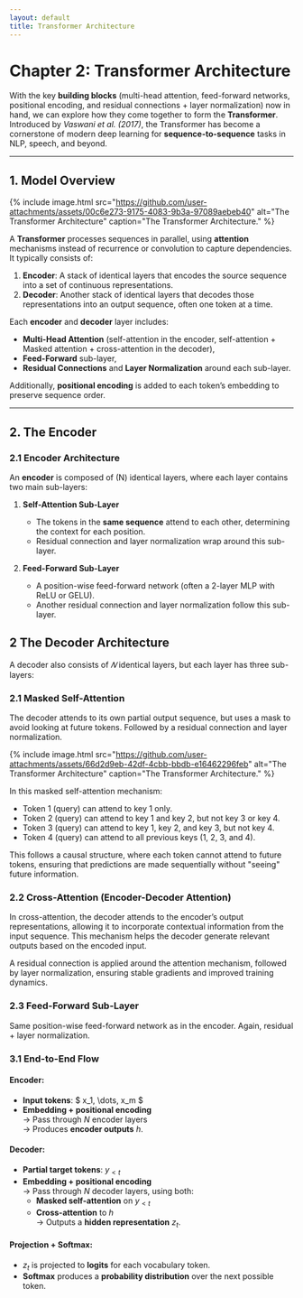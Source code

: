 ```yaml
---
layout: default
title: Transformer Architecture
---
```


# Chapter 2: Transformer Architecture

With the key **building blocks** (multi-head attention, feed-forward networks, positional encoding, and residual connections + layer normalization) now in hand, we can explore how they come together to form the **Transformer**. Introduced by *Vaswani et al. (2017)*, the Transformer has become a cornerstone of modern deep learning for **sequence-to-sequence** tasks in NLP, speech, and beyond.

---

## 1. Model Overview

{% include image.html src="https://github.com/user-attachments/assets/00c6e273-9175-4083-9b3a-97089aebeb40" alt="The Transformer Architecture" caption="The Transformer Architecture." %}

A **Transformer** processes sequences in parallel, using **attention** mechanisms instead of recurrence or convolution to capture dependencies. It typically consists of:

1. **Encoder**: A stack of identical layers that encodes the source sequence into a set of continuous representations.  
2. **Decoder**: Another stack of identical layers that decodes those representations into an output sequence, often one token at a time.

Each **encoder** and **decoder** layer includes:
- **Multi-Head Attention** (self-attention in the encoder, self-attention + Masked attention + cross-attention in the decoder),
- **Feed-Forward** sub-layer,
- **Residual Connections** and **Layer Normalization** around each sub-layer.

Additionally, **positional encoding** is added to each token’s embedding to preserve sequence order.




---

## 2. The Encoder

### 2.1 Encoder Architecture

An **encoder** is composed of \(N\) identical layers, where each layer contains two main sub-layers:

1. **Self-Attention Sub-Layer**  
   - The tokens in the **same sequence** attend to each other, determining the context for each position.  
   - Residual connection and layer normalization wrap around this sub-layer.

2. **Feed-Forward Sub-Layer**  
   - A position-wise feed-forward network (often a 2-layer MLP with ReLU or GELU).  
   - Another residual connection and layer normalization follow this sub-layer.

## 2 The Decoder Architecture
A decoder also consists of $𝑁$ identical layers, but each layer has three sub-layers:

### 2.1 Masked Self-Attention
The decoder attends to its own partial output sequence, but uses a mask to avoid looking at future tokens.
Followed by a residual connection and layer normalization.

{% include image.html src="https://github.com/user-attachments/assets/66d2d9eb-42df-4cbb-bbdb-e16462296feb" alt="The Transformer Architecture" caption="The Transformer Architecture." %}

In this masked self-attention mechanism:

- Token 1 (query) can attend to key 1 only.
- Token 2 (query) can attend to key 1 and key 2, but not key 3 or key 4.
- Token 3 (query) can attend to key 1, key 2, and key 3, but not key 4.
- Token 4 (query) can attend to all previous keys (1, 2, 3, and 4).
  
This follows a causal structure, where each token cannot attend to future tokens, ensuring that predictions are made sequentially without "seeing" future information.



### 2.2 Cross-Attention (Encoder-Decoder Attention)

In cross-attention, the decoder attends to the encoder’s output representations, allowing it to incorporate contextual information from the input sequence. This mechanism helps the decoder generate relevant outputs based on the encoded input.

A residual connection is applied around the attention mechanism, followed by layer normalization, ensuring stable gradients and improved training dynamics.

### 2.3 Feed-Forward Sub-Layer

Same position-wise feed-forward network as in the encoder. Again, residual + layer normalization.

### 3.1 End-to-End Flow

#### **Encoder:**
- **Input tokens**: $ x_1, \dots, x_m $
- **Embedding + positional encoding**  
  → Pass through $N$  encoder layers  
  → Produces **encoder outputs** $h$.

#### **Decoder:**
- **Partial target tokens**: $y_{<t}$
- **Embedding + positional encoding**  
  → Pass through $N$ decoder layers, using both:  
  - **Masked self-attention** on  $y_{<t}$ 
  - **Cross-attention** to $h$  
  → Outputs a **hidden representation** $z_t$.

#### **Projection + Softmax:**
- $z_t$ is projected to **logits** for each vocabulary token.
- **Softmax** produces a **probability distribution** over the next possible token.

